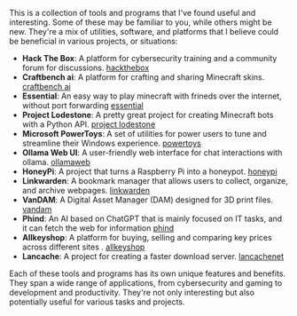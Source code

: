 This is a collection of tools and programs that I've found useful and interesting. Some of these may be familiar to you, while others might be new. They're a mix of utilities, software, and platforms that I believe could be beneficial in various projects, or situations:

-   **Hack The Box**: A platform for cybersecurity training and a community forum for discussions.  [hackthebox](https://www.hackthebox.com/)
-   **Craftbench ai**: A platform for crafting and sharing Minecraft skins.  [craftbench ai](https://discord.gg/craftbench)
-   **Essential**: An easy way to play minecraft with frineds over the internet, without port forwarding  [essential](https://essential.gg/)
-   **Project Lodestone**: A pretty great project for creating Minecraft bots with a Python API.  [project lodestone](https://github.com/the-lodestone-project/Lodestone)
-   **Microsoft PowerToys**: A set of utilities for power users to tune and streamline their Windows experience.  [powertoys](https://github.com/microsoft/PowerToys)
-   **Ollama Web UI**: A user-friendly web interface for chat interactions with ollama.  [ollamaweb](https://github.com/ollama-webui/ollama-webui)
-   **HoneyPi**: A project that turns a Raspberry Pi into a honeypot.  [honeypi](https://github.com/mattymcfatty/HoneyPi)
-   **Linkwarden**: A bookmark manager that allows users to collect, organize, and archive webpages.  [linkwarden](https://linkwarden.app/)
-   **VanDAM**: A Digital Asset Manager (DAM) designed for 3D print files.  [vandam](https://github.com/Floppy/van_dam)
-   **Phind**: An AI based on ChatGPT that is mainly focused on IT tasks, and it can fetch the web for information  [phind](https://www.phind.com/)
-   **Allkeyshop**: A platform for buying, selling and comparing key prices across different sites .  [allkeyshop](https://www.allkeyshop.com/)
-   **Lancache**: A project for creating a faster download server.  [lancachenet](https://github.com/lancachenet/)

Each of these tools and programs has its own unique features and benefits. They span a wide range of applications, from cybersecurity and gaming to development and productivity. They're not only interesting but also potentially useful for various tasks and projects.
